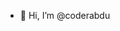 - 👋 Hi, I’m @coderabdu

<!---
coderabdu/coderabdu is a ✨ special ✨ repository because its `README.md` (this file) appears on your GitHub profile.
You can click the Preview link to take a look at your changes.
--->
